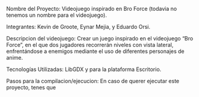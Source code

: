 Nombre del Proyecto: Videojuego inspirado en Bro Force (todavia no tenemos un nombre para el videojuego).

Integrantes: Kevin de Groote, Eynar Mejia, y Eduardo Orsi.

Descripcion del videojuego: Crear un juego inspirado en el videojuego “Bro Force”, en el que dos jugadores recorrerán niveles con vista lateral, enfrentándose a enemigos mediante el uso de diferentes personajes de anime.

Tecnologías Utilizadas: LibGDX y para la plataforma Escritorio.

Pasos para la compilacion/ejecucion: En caso de querer ejecutar este proyecto, tenes que
